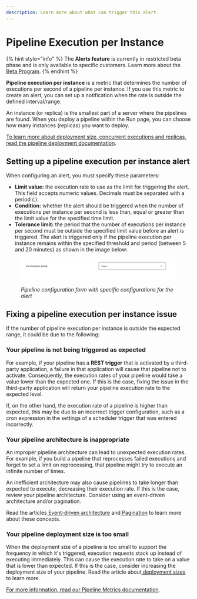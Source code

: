 ```yaml
---
description: Learn more about what can trigger this alert.
---
```


# Pipeline Execution per Instance

{% hint style="info" %}
The **Alerts feature** is currently in restricted beta phase and is only available to specific customers. Learn more about the[ Beta Program](https://docs.digibee.com/documentation/general/beta-program).
{% endhint %}

**Pipeline execution per instance** is a metric that determines the number of executions per second of a pipeline per instance. If you use this metric to create an alert, you can set up a notification when the rate is outside the defined interval/range.

An instance (or replica) is the smallest part of a server where the pipelines are found. When you deploy a pipeline within the Run page, you can choose how many instances (replicas) you want to deploy.

[To learn more about deployment size, concurrent executions and replicas, read the pipeline deployment documentation](https://docs.digibee.com/help-center/run/deployments).

## Setting up a pipeline execution per instance alert

When configuring an alert, you must specify these parameters:

* **Limit value:** the execution rate to use as the limit for triggering the alert. This field accepts numeric values. Decimals must be separated with a period (.).
* **Condition:** whether the alert should be triggered when the number of executions per instance per second is less than, equal or greater than the limit value for the specified time limit.
* **Tolerance limit:** the period that the number of executions per instance per second must be outside the specified limit value before an alert is triggered. The alert is triggered only if the pipeline execution per instance remains within the specified threshold and period (between 5 and 20 minutes) as shown in the image below:

<figure><img src="../../../.gitbook/assets/Below setting up EN.png" alt=""><figcaption><p><em>Pipeline configuration form with specific configurations for the alert</em></p></figcaption></figure>

## Fixing a pipeline execution per instance issue

If the number of pipeline execution per instance is outside the expected range, it could be due to the following:

### Your pipeline is not being triggered as expected

For example, if your pipeline has a **REST trigger** that is activated by a third-party application, a failure in that application will cause that pipeline not to activate. Consequently, the execution rates of your pipeline would take a value lower than the expected one. If this is the case, fixing the issue in the third-party application will return your pipeline execution rate to the expected level.

If, on the other hand, the execution rate of a pipeline is higher than expected, this may be due to an incorrect trigger configuration, such as a cron expression in the settings of a scheduler trigger that was entered incorrectly.

### Your pipeline architecture is inappropriate

An improper pipeline architecture can lead to unexpected execution rates. For example, if you build a pipeline that reprocesses failed executions and forget to set a limit on reprocessing, that pipeline might try to execute an infinite number of times.

An inefficient architecture may also cause pipelines to take longer than expected to execute, decreasing their execution rate. If this is the case, review your pipeline architecture. Consider using an event-driven architecture and/or pagination.

Read the articles[ Event-driven architecture](https://docs.digibee.com/documentation/tutorials-and-best-practices/event-oriented-architecture) and[ Pagination](https://docs.digibee.com/documentation/tutorials-and-best-practices/pagination-tutorial) to learn more about these concepts.

### Your pipeline deployment size is too small

When the deployment size of a pipeline is too small to support the frequency in which it's triggered, execution requests stack up instead of executing immediately. This can cause the execution rate to take on a value that is lower than expected. If this is the case, consider increasing the deployment size of your pipeline. Read the article about[ deployment sizes](https://docs.digibee.com/documentation/run/runtime#size) to learn more.

[For more information, read our Pipeline Metrics documentation](https://docs.digibee.com/documentation/monitor/pipeline-metrics#pipeline-executions-per-second-eps).
